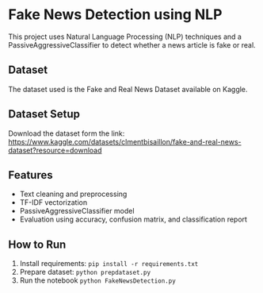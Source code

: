 
# Fake News Detection using NLP

This project uses Natural Language Processing (NLP) techniques and a PassiveAggressiveClassifier to detect whether a news article is fake or real.

## Dataset
The dataset used is the Fake and Real News Dataset available on Kaggle.

## Dataset Setup
Download the dataset form the link:  https://www.kaggle.com/datasets/clmentbisaillon/fake-and-real-news-dataset?resource=download

## Features
- Text cleaning and preprocessing
- TF-IDF vectorization
- PassiveAggressiveClassifier model
- Evaluation using accuracy, confusion matrix, and classification report

## How to Run
1. Install requirements: `pip install -r requirements.txt`
2. Prepare dataset: `python prepdataset.py`
3. Run the notebook `python FakeNewsDetection.py`


